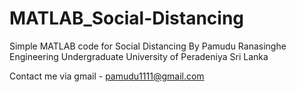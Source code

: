 # MATLAB_Social-Distancing
Simple MATLAB code for Social Distancing
By Pamudu Ranasinghe
Engineering Undergraduate
University of Peradeniya
Sri Lanka

Contact me via gmail - pamudu1111@gmail.com
